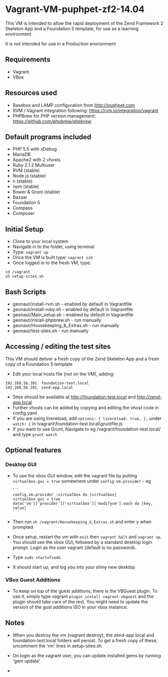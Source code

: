 Vagrant-VM-puphpet-zf2-14.04
============================

This VM is intended to allow the rapid deployment of the Zend Framework 2 Skeleton App and a Foundation 5 template, for use as a learning environment.

It is not intended for use in a Production envrionment

## Requirements

* Vagrant
* VBox

## Resources used

* Basebox and LAMP configuration from http://puphpet.com
* RVM / Vagrant integration following: https://rvm.io/integration/vagrant
* PHPBrew for PHP version management: https://github.com/phpbrew/phpbrew

## Default programs included

* PHP 5.5 with xDebug
* MariaDB
* Apache2 with 2 vhosts
* Ruby 2.1.2 Multiuser
* RVM (stable)
* Node.js (stable)
* n (stable)
* npm (stable)
* Bower & Grunt (stable)
* Bazaar
* Foundation 5
* Compass
* Composer

## Initial Setup

* Clone to your local system
* Navigate in to the folder, using terminal
* Type: ``` vagrant up ```
* Once the VM is built type: ``` vagrant ssh ```
* Once logged in to the fresh VM, type:
```
cd /vagrant
sh setup-sites.sh
```

## Bash Scripts

* geonaut/install-rvm.sh - enabled by default in Vagrantfile
* geonaut/install-ruby.sh - enabled by default in Vagrantfile
* geonaut/Main_setup.sh - enabled by default in Vagrantfile
* geonaut/install-phpbrew.sh - run manually
* geonaut/Housekeeping_&_Extras.sh - run manually
* geonaut/test-sites.sh - run manually

## Accessing / editing the test sites

This VM should deliver a fresh copy of the Zend Skeleton App and a fresh copy of a Foundation 5 template

* Edit your local hosts file (not on the VM), adding:
```
192.168.56.101  foundation-test.local
192.168.56.101  zend-app.local
```
* Sites should be available at http://foundation-test.local and http://zend-app.local
* Further vhosts can be added by copying and editing the vhost code in config.yaml
* If you are using livereload, add ``` options: { livereload: true, }, ``` under ``` watch: { ``` in \vagrant\foundation-test.local\gruntfile.js
* If you want to use Grunt, Navigate to eg /vagrant/foundation-test.local/ and type ``` grunt watch ```

## Optional features

### Desktop GUI

* To use the vbox GUI window, edit the vagrant file by putting ``` virtualbox.gui = true ``` somewhere under ``` config.vm.provider ``` - eg

      ```
      config.vm.provider :virtualbox do |virtualbox|
      virtualbox.gui = true
      data['vm']['provider']['virtualbox']['modifyvm'].each do |key, value|
      ```
* Then run ``` sh /vagrant/Housekeeping_&_Extras.sh ``` and enter y when prompted
* Once setup, restart the vm with ``` exit ``` then ``` vagrant halt ``` and ``` vagrant up ```. You should see the vbox GUI, followed by a standard desktop login prompt. Login as the user vagrant (default is no password).
* Type ``` sudo startxfce4& ```
* X should start up, and log you into your shiny new desktop

### VBox Guest Additions

* To keep on top of the guest additions, there is the VBGuest plugin. To use it, simply type vagrant ``` plugin install vagrant-vbguest ``` and the plugin should take care of the rest. You might need to update the version of the gust additions ISO in your vbox instance.

## Notes

* When you destroy the vm (vagrant destroy), the zend-app.local and foundation-test.local folders will persist. To get a fresh copy of these, uncomment the 'rm' lines in setup-sites.sh

* On login as the vagrant user, you can update installed gems by running 'gem update'
* 
